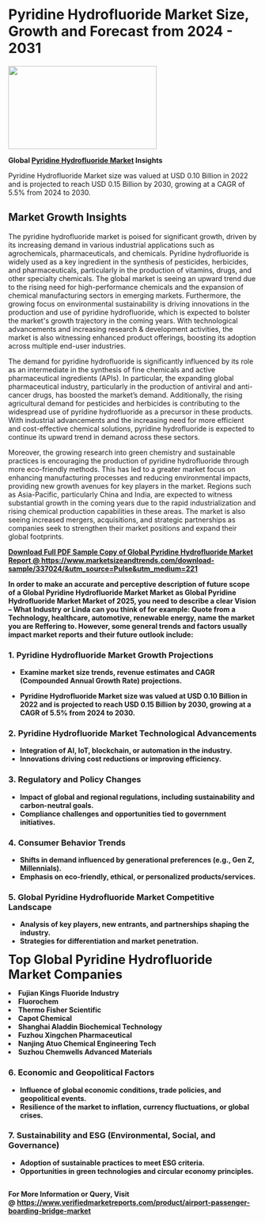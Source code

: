 <H1>Pyridine Hydrofluoride Market Size, Growth and Forecast from 2024 - 2031</H1><img class="aligncenter size-medium wp-image-584254" src="https://thirdeyenews.in/wp-content/uploads/2024/09/Global-Market-Research-300x168.jpeg" alt="" width="300" height="168" /><p><strong>Global&nbsp;<a href="https://www.marketsizeandtrends.com/download-sample/337024/&amp;utm_source=Pulse&amp;utm_medium=221">Pyridine Hydrofluoride Market</a> Insights</strong></p><p>Pyridine Hydrofluoride Market size was valued at USD 0.10 Billion in 2022 and is projected to reach USD 0.15 Billion by 2030, growing at a CAGR of 5.5% from 2024 to 2030.</p><p><h2>Market Growth Insights</h2> <p>The pyridine hydrofluoride market is poised for significant growth, driven by its increasing demand in various industrial applications such as agrochemicals, pharmaceuticals, and chemicals. Pyridine hydrofluoride is widely used as a key ingredient in the synthesis of pesticides, herbicides, and pharmaceuticals, particularly in the production of vitamins, drugs, and other specialty chemicals. The global market is seeing an upward trend due to the rising need for high-performance chemicals and the expansion of chemical manufacturing sectors in emerging markets. Furthermore, the growing focus on environmental sustainability is driving innovations in the production and use of pyridine hydrofluoride, which is expected to bolster the market's growth trajectory in the coming years. With technological advancements and increasing research & development activities, the market is also witnessing enhanced product offerings, boosting its adoption across multiple end-user industries.</p> <p><strong><a href="#"></a></strong></p> <p>The demand for pyridine hydrofluoride is significantly influenced by its role as an intermediate in the synthesis of fine chemicals and active pharmaceutical ingredients (APIs). In particular, the expanding global pharmaceutical industry, particularly in the production of antiviral and anti-cancer drugs, has boosted the market’s demand. Additionally, the rising agricultural demand for pesticides and herbicides is contributing to the widespread use of pyridine hydrofluoride as a precursor in these products. With industrial advancements and the increasing need for more efficient and cost-effective chemical solutions, pyridine hydrofluoride is expected to continue its upward trend in demand across these sectors.</p> <p>Moreover, the growing research into green chemistry and sustainable practices is encouraging the production of pyridine hydrofluoride through more eco-friendly methods. This has led to a greater market focus on enhancing manufacturing processes and reducing environmental impacts, providing new growth avenues for key players in the market. Regions such as Asia-Pacific, particularly China and India, are expected to witness substantial growth in the coming years due to the rapid industrialization and rising chemical production capabilities in these areas. The market is also seeing increased mergers, acquisitions, and strategic partnerships as companies seek to strengthen their market positions and expand their global footprints.</p> <p><strong><a href="#"></p><p><span class=""><strong>Download Full PDF Sample Copy of Global Pyridine Hydrofluoride Market Report</strong> @ <a href="https://www.marketsizeandtrends.com/download-sample/337024/&amp;utm_source=Pulse&amp;utm_medium=221" target="_blank">https://www.marketsizeandtrends.com/download-sample/337024/&amp;utm_source=Pulse&amp;utm_medium=221</a></span></p><p>In order to make an accurate and perceptive description of future scope of a Global&nbsp;Pyridine Hydrofluoride Market Market as Global&nbsp;Pyridine Hydrofluoride Market Market of 2025, you need to describe a clear Vision &ndash; What Industry or Linda can you think of for example: Quote from a Technology, healthcare, automotive, renewable energy, name the market you are Reffering to. However, some general trends and factors usually impact market reports and their future outlook include:</p><h3>1.&nbsp;<strong>Pyridine Hydrofluoride Market Growth Projections</strong></h3><ul><li>Examine market size trends, revenue estimates and CAGR (Compounded Annual Growth Rate) projections.</li><li><p>Pyridine Hydrofluoride Market size was valued at USD 0.10 Billion in 2022 and is projected to reach USD 0.15 Billion by 2030, growing at a CAGR of 5.5% from 2024 to 2030.</p></li></ul><h3>2.&nbsp;<strong>Pyridine Hydrofluoride Market Technological Advancements</strong></h3><ul><li>Integration of AI, IoT, blockchain, or automation in the industry.</li><li>Innovations driving cost reductions or improving efficiency.</li></ul><h3>3.&nbsp;<strong>Regulatory and Policy Changes</strong></h3><ul><li>Impact of global and regional regulations, including sustainability and carbon-neutral goals.</li><li>Compliance challenges and opportunities tied to government initiatives.</li></ul><h3>4.&nbsp;<strong>Consumer Behavior Trends</strong></h3><ul><li>Shifts in demand influenced by generational preferences (e.g., Gen Z, Millennials).</li><li>Emphasis on eco-friendly, ethical, or personalized products/services.</li></ul><h3>5.&nbsp;<strong>Global Pyridine Hydrofluoride Market Competitive Landscape</strong></h3><ul><li>Analysis of key players, new entrants, and partnerships shaping the industry.</li><li>Strategies for differentiation and market penetration.</li></ul><p data-pm-slice="1 1 []"><span style="color: inherit; font-family: inherit; font-size: 25px;">Top Global Pyridine Hydrofluoride Market Companies</span></p><div class="" data-test-id=""><p><li>Fujian Kings Fluoride Industry</li><li> Fluorochem</li><li> Thermo Fisher Scientific</li><li> Capot Chemical</li><li> Shanghai Aladdin Biochemical Technology</li><li> Fuzhou Xingchen Pharmaceutical</li><li> Nanjing Atuo Chemical Engineering Tech</li><li> Suzhou Chemwells Advanced Materials</li></p></div><h3>6.&nbsp;<strong>Economic and Geopolitical Factors</strong></h3><ul><li>Influence of global economic conditions, trade policies, and geopolitical events.</li><li>Resilience of the market to inflation, currency fluctuations, or global crises.</li></ul><h3>7.&nbsp;<strong>Sustainability and ESG (Environmental, Social, and Governance)</strong></h3><ul><li>Adoption of sustainable practices to meet ESG criteria.</li><li>Opportunities in green technologies and circular economy principles.</li></ul><h2><strong style="font-size: 14px;">For More Information or Query, Visit @&nbsp;</strong><a style="background-color: #ffffff; font-size: 14px;" href="https://www.marketsizeandtrends.com/report/pyridine-hydrofluoride-market/" target="_blank">https://www.verifiedmarketreports.com/product/airport-passenger-boarding-bridge-market</a></h2>
